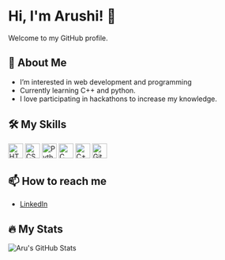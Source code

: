 # Hi, I'm Arushi! 👋

Welcome to my GitHub profile.

## 🌱 About Me
- I’m interested in web development and programming
- Currently learning C++ and python.  
- I love participating in hackathons to increase my knowledge.

## 🛠️ My Skills

<img src="https://cdn.jsdelivr.net/gh/devicons/devicon/icons/html5/html5-original.svg" width="30" alt="HTML5" />
<img src="https://cdn.jsdelivr.net/gh/devicons/devicon/icons/css3/css3-original.svg" width="30" alt="CSS3" />
<img src="https://cdn.jsdelivr.net/gh/devicons/devicon/icons/python/python-original.svg" width="30" alt="Python" />
<img src="https://cdn.jsdelivr.net/gh/devicons/devicon/icons/c/c-original.svg" width="30" alt="C" />
<img src="https://cdn.jsdelivr.net/gh/devicons/devicon/icons/cplusplus/cplusplus-original.svg" width="30" alt="C++" />
<img src="https://cdn.jsdelivr.net/gh/devicons/devicon/icons/github/github-original.svg" width="30" alt="GitHub" />

## 📫 How to reach me
- [LinkedIn](https://www.linkedin.com/in/arushijain676/)

## 🔥 My Stats
![Aru's GitHub Stats](https://github-readme-stats.vercel.app/api?username=codebyaru&show_icons=true)
